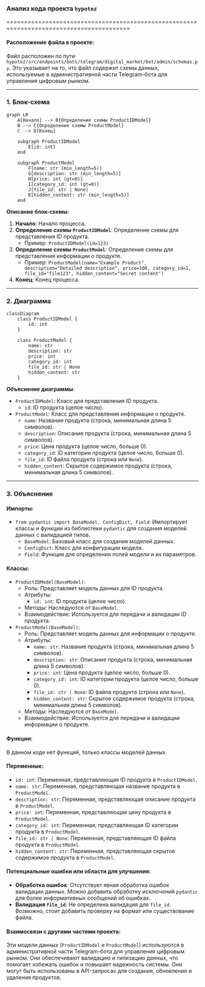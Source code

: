 ### **Анализ кода проекта `hypotez`**

=========================================================================================

#### **Расположение файла в проекте**:
Файл расположен по пути `hypotez/src/endpoints/bots/telegram/digital_market/bot/admin/schemas.py`. Это указывает на то, что файл содержит схемы данных, используемые в административной части Telegram-бота для управления цифровым рынком.

---

### **1. Блок-схема**

```mermaid
graph LR
    A[Начало] --> B{Определение схемы ProductIDModel}
    B --> C{Определение схемы ProductModel}
    C --> D[Конец]

    subgraph ProductIDModel
        E[id: int]
    end

    subgraph ProductModel
        F[name: str (min_length=5)]
        G[description: str (min_length=5)]
        H[price: int (gt=0)]
        I[category_id: int (gt=0)]
        J[file_id: str | None]
        K[hidden_content: str (min_length=5)]
    end
```

**Описание блок-схемы**:

1.  **Начало**: Начало процесса.
2.  **Определение схемы `ProductIDModel`**: Определение схемы для представления ID продукта.
    *   Пример: `ProductIDModel(id=123)`
3.  **Определение схемы `ProductModel`**: Определение схемы для представления информации о продукте.
    *   Пример: `ProductModel(name="Example Product", description="Detailed description", price=100, category_id=1, file_id="file123", hidden_content="Secret content")`
4.  **Конец**: Конец процесса.

---

### **2. Диаграмма**

```mermaid
classDiagram
    class ProductIDModel {
        id: int
    }

    class ProductModel {
        name: str
        description: str
        price: int
        category_id: int
        file_id: str | None
        hidden_content: str
    }
```

**Объяснение диаграммы**:

*   `ProductIDModel`: Класс для представления ID продукта.
    *   `id`: ID продукта (целое число).
*   `ProductModel`: Класс для представления информации о продукте.
    *   `name`: Название продукта (строка, минимальная длина 5 символов).
    *   `description`: Описание продукта (строка, минимальная длина 5 символов).
    *   `price`: Цена продукта (целое число, больше 0).
    *   `category_id`: ID категории продукта (целое число, больше 0).
    *   `file_id`: ID файла продукта (строка или `None`).
    *   `hidden_content`: Скрытое содержимое продукта (строка, минимальная длина 5 символов).

---

### **3. Объяснение**

#### **Импорты**:

*   `from pydantic import BaseModel, ConfigDict, Field`: Импортирует классы и функции из библиотеки `pydantic` для создания моделей данных с валидацией типов.
    *   `BaseModel`: Базовый класс для создания моделей данных.
    *   `ConfigDict`: Класс для конфигурации модели.
    *   `Field`: Функция для определения полей модели и их параметров.

#### **Классы**:

*   `ProductIDModel(BaseModel)`:
    *   Роль: Представляет модель данных для ID продукта.
    *   Атрибуты:
        *   `id: int`: ID продукта (целое число).
    *   Методы: Наследуются от `BaseModel`.
    *   Взаимодействие: Используется для передачи и валидации ID продукта.
*   `ProductModel(BaseModel)`:
    *   Роль: Представляет модель данных для информации о продукте.
    *   Атрибуты:
        *   `name: str`: Название продукта (строка, минимальная длина 5 символов).
        *   `description: str`: Описание продукта (строка, минимальная длина 5 символов).
        *   `price: int`: Цена продукта (целое число, больше 0).
        *   `category_id: int`: ID категории продукта (целое число, больше 0).
        *   `file_id: str | None`: ID файла продукта (строка или `None`).
        *   `hidden_content: str`: Скрытое содержимое продукта (строка, минимальная длина 5 символов).
    *   Методы: Наследуются от `BaseModel`.
    *   Взаимодействие: Используется для передачи и валидации информации о продукте.

#### **Функции**:

В данном коде нет функций, только классы моделей данных.

#### **Переменные**:

*   `id: int`: Переменная, представляющая ID продукта в `ProductIDModel`.
*   `name: str`: Переменная, представляющая название продукта в `ProductModel`.
*   `description: str`: Переменная, представляющая описание продукта в `ProductModel`.
*   `price: int`: Переменная, представляющая цену продукта в `ProductModel`.
*   `category_id: int`: Переменная, представляющая ID категории продукта в `ProductModel`.
*   `file_id: str | None`: Переменная, представляющая ID файла продукта в `ProductModel`.
*   `hidden_content: str`: Переменная, представляющая скрытое содержимое продукта в `ProductModel`.

#### **Потенциальные ошибки или области для улучшения**:

*   **Обработка ошибок**: Отсутствует явная обработка ошибок валидации данных. Можно добавить обработку исключений `pydantic` для более информативных сообщений об ошибках.
*   **Валидация `file_id`**: Не определена валидация для `file_id`. Возможно, стоит добавить проверку на формат или существование файла.

#### **Взаимосвязи с другими частями проекта**:

Эти модели данных (`ProductIDModel` и `ProductModel`) используются в административной части Telegram-бота для управления цифровым рынком. Они обеспечивают валидацию и типизацию данных, что помогает избежать ошибок и повышает надежность системы. Они могут быть использованы в API-запросах для создания, обновления и удаления продуктов.